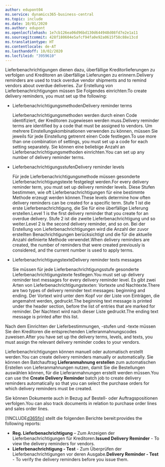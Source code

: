 ```yaml
---
author: edupont04
ms.service: dynamics365-business-central
ms.topic: include
ms.date: 10/01/2020
ms.author: edupont
ms.openlocfilehash: 1e7cb126ea06d96bd130d644948d08fd7e2e1a11
ms.sourcegitcommit: 428f180604e5afcf94fa0e92a0615f58c88e13cd
ms.translationtype: HT
ms.contentlocale: de-AT
ms.lasthandoff: 10/02/2020
ms.locfileid: "3959610"
---
```

<span data-ttu-id="2beda-101">Lieferbenachrichtigungen dienen dazu, überfällige Kreditorlieferungen zu verfolgen und Kreditoren an überfällige Lieferungen zu erinnern.</span><span class="sxs-lookup"><span data-stu-id="2beda-101">Delivery reminders are used to track overdue vendor shipments and to remind vendors about overdue deliveries.</span></span> <span data-ttu-id="2beda-102">Zur Erstellung von Lieferbenachrichtigungen müssen Sie Folgendes einrichten:</span><span class="sxs-lookup"><span data-stu-id="2beda-102">To create delivery reminders, you must set up the following:</span></span>

- <span data-ttu-id="2beda-103">Lieferbenachrichtigungsmethoden</span><span class="sxs-lookup"><span data-stu-id="2beda-103">Delivery reminder terms</span></span>  

    <span data-ttu-id="2beda-104">Lieferbenachrichtigungsmethoden werden durch einen Code identifiziert, der Kreditoren zugewiesen werden muss.</span><span class="sxs-lookup"><span data-stu-id="2beda-104">Delivery reminder terms are identified by a code that must be assigned to vendors.</span></span> <span data-ttu-id="2beda-105">Um mehrere Einstellungskombinationen verwenden zu können, müssen Sie jeweils für jede Einstellung getrennt einen Code festlegen.</span><span class="sxs-lookup"><span data-stu-id="2beda-105">To use more than one combination of settings, you must set up a code for each setting separately.</span></span> <span data-ttu-id="2beda-106">Sie können eine beliebige Anzahl an Lieferbenachrichtigungsmethoden einrichten.</span><span class="sxs-lookup"><span data-stu-id="2beda-106">You can set up any number of delivery reminder terms.</span></span>  

- <span data-ttu-id="2beda-107">Lieferbenachrichtigungsstufen</span><span class="sxs-lookup"><span data-stu-id="2beda-107">Delivery reminder levels</span></span>  

    <span data-ttu-id="2beda-108">Für jede Lieferbenachrichtigungsmethode müssen gesonderte Lieferbenachrichtigungstexte festgelegt werden.</span><span class="sxs-lookup"><span data-stu-id="2beda-108">For every delivery reminder term, you must set up delivery reminder levels.</span></span> <span data-ttu-id="2beda-109">Diese Stufen bestimmen, wie oft Lieferbenachrichtigungen für eine bestimmte Methode erzeugt werden können.</span><span class="sxs-lookup"><span data-stu-id="2beda-109">These levels determine how often delivery reminders can be created for a specific term.</span></span> <span data-ttu-id="2beda-110">Stufe 1 ist die erste Lieferbenachrichtigung, die Sie für eine überfällige Lieferung erstellen.</span><span class="sxs-lookup"><span data-stu-id="2beda-110">Level 1 is the first delivery reminder that you create for an overdue delivery.</span></span> <span data-ttu-id="2beda-111">Stufe 2 ist die zweite Lieferbenachrichtigung und so weiter.</span><span class="sxs-lookup"><span data-stu-id="2beda-111">Level 2 is the second delivery reminder, and so on.</span></span> <span data-ttu-id="2beda-112">Bei der Erstellung von Lieferbenachrichtigungen wird die Anzahl der zuvor erstellten Benachrichtigungen berücksichtigt und die für die aktuelle Anzahl definierte Methode verwendet.</span><span class="sxs-lookup"><span data-stu-id="2beda-112">When delivery reminders are created, the number of reminders that were created previously is considered, and the current number is used to apply terms.</span></span>  

- <span data-ttu-id="2beda-113">Lieferbenachrichtigungstexte</span><span class="sxs-lookup"><span data-stu-id="2beda-113">Delivery reminder texts messages</span></span>  

    <span data-ttu-id="2beda-114">Sie müssen für jede Lieferbenachrichtigungsstufe gesonderte Lieferbenachrichtigungstexte festlegen.</span><span class="sxs-lookup"><span data-stu-id="2beda-114">You must set up delivery reminder text messages for every delivery reminder level.</span></span> <span data-ttu-id="2beda-115">Es gibt zwei Arten von Lieferbenachrichtigungstexten: Vortexte und Nachtexte.</span><span class="sxs-lookup"><span data-stu-id="2beda-115">There are two types of delivery reminder text messages: beginning and ending.</span></span> <span data-ttu-id="2beda-116">Der Vortext wird unter dem Kopf vor der Liste von Einträgen, die angemahnt werden, gedruckt.</span><span class="sxs-lookup"><span data-stu-id="2beda-116">The beginning text message is printed under the header section, before the list of entries that are marked for reminder.</span></span> <span data-ttu-id="2beda-117">Der Nachtext wird nach dieser Liste gedruckt.</span><span class="sxs-lookup"><span data-stu-id="2beda-117">The ending text message is printed after this list.</span></span>  

<span data-ttu-id="2beda-118">Nach dem Einrichten der Lieferbestimmungen, -stufen und -texte müssen Sie den Kreditoren die entsprechenden Lieferanmahnungscodes zuweisen.</span><span class="sxs-lookup"><span data-stu-id="2beda-118">After you have set up the delivery terms, levels, and texts, you must assign the relevant delivery reminder codes to your vendors.</span></span>  

<span data-ttu-id="2beda-119">Lieferbenachrichtigungen können manuell oder automatisch erstellt werden.</span><span class="sxs-lookup"><span data-stu-id="2beda-119">You can create delivery reminders manually or automatically.</span></span> <span data-ttu-id="2beda-120">Sie können den Batchauftrag **Lieferanmahnung erstellen** zum automatischen Erstellen von Lieferanmahnungen nutzen, damit Sie die Bestellungen auswählen können, für die Lieferanmahnungen erstellt werden müssen.</span><span class="sxs-lookup"><span data-stu-id="2beda-120">You can use the **Create Delivery Reminder** batch job to create delivery reminders automatically so that you can select the purchase orders for which delivery reminders must be created.</span></span>  

<span data-ttu-id="2beda-121">Sie können Dokumente auch in Bezug auf Bestell- oder Auftragspositionen verfolgen.</span><span class="sxs-lookup"><span data-stu-id="2beda-121">You can also track documents in relation to purchase order lines and sales order lines.</span></span>  

[!INCLUDE[d365fin](../../../includes/d365fin_md.md)] <span data-ttu-id="2beda-122">stellt die folgenden Berichte bereit:</span><span class="sxs-lookup"><span data-stu-id="2beda-122">provides the following reports:</span></span>  

- <span data-ttu-id="2beda-123">**Reg. Lieferbenachrichtigung** – Zum Anzeigen der Lieferbenachrichtigungen für Kreditoren.</span><span class="sxs-lookup"><span data-stu-id="2beda-123">**Issued Delivery Reminder** - To view the delivery reminders for vendors.</span></span>  
- <span data-ttu-id="2beda-124">**Lieferbenachrichtigung - Test** - Zum Überprüfen der Lieferbenachrichtigungen vor deren Ausgabe.</span><span class="sxs-lookup"><span data-stu-id="2beda-124">**Delivery Reminder - Test** - To verify the delivery reminders before you issue them.</span></span>  
